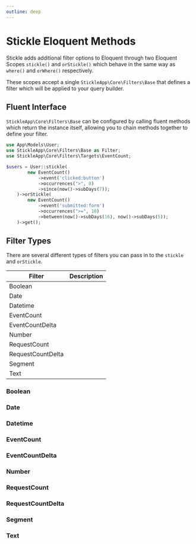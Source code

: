 ```yaml
---
outline: deep
---
```


# Stickle Eloquent Methods

Stickle adds additional filter options to Eloquent through two Eloquent Scopes `stickle()` and `orStickle()` which behave in the same way as `where()` and `orWhere()` respectively.

These scopes accept a single `StickleApp\Core\Filters\Base` that defines a filter which will be applied to your query builder.

## Fluent Interface

`StickleApp\Core\Filters\Base` can be configured by calling fluent methods which return the instance itself, allowing you to chain methods together to define your filter.

```php
use App\Models\User;
use StickleApp\Core\Filters\Base as Filter;
use StickleApp\Core\Filters\Targets\EventCount;

$users = User::stickle(
        new EventCount()
            ->event('clicked:button')
            ->occurrences(">", 0)
            ->since(now()->subDays(7));
    )->orStickle(
        new EventCount()
            ->event('submitted:form')
            ->occurrences(">=", 10)
            ->between(now()->subDays(16), now()->subDays(5));
    )->get();
```

## Filter Types

There are several different types of filters you can pass in to the `stickle` and `orStickle`.

| Filter            | Description |
| ----------------- | :---------- |
| Boolean           |             |
| Date              |             |
| Datetime          |             |
| EventCount        |             |
| EventCountDelta   |             |
| Number            |             |
| RequestCount      |             |
| RequestCountDelta |             |
| Segment           |             |
| Text              |             |

### Boolean

### Date

### Datetime

### EventCount

### EventCountDelta

### Number

### RequestCount

### RequestCountDelta

### Segment

### Text
